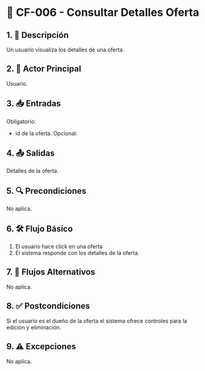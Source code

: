 # 🌟 CF-006 - Consultar Detalles Oferta

## 1. 🎯 Descripción
Un usuario visualiza los detalles de una oferta.

## 2. 👤 Actor Principal
Usuario.

## 3. 📥 Entradas
Obligatorio:
* id de la oferta.
Opcional:

## 4. 📤 Salidas
Detalles de la oferta.

## 5. 🔍 Precondiciones
No aplica.

## 6. 🛠️ Flujo Básico
1. El usuario hace click en una oferta
2. El sistema responde con los detalles de la oferta.

## 7. 🔄 Flujos Alternativos
No aplica.

## 8. ✅ Postcondiciones
Si el usuario es el dueño de la oferta el sistema ofrece controles para la edición y eliminación.

## 9. ⚠️ Excepciones
No aplica.
